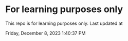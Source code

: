 # For learning purposes only
This repo is for learning purposes only.
Last updated at

Friday, December 8, 2023 1:40:37 PM

